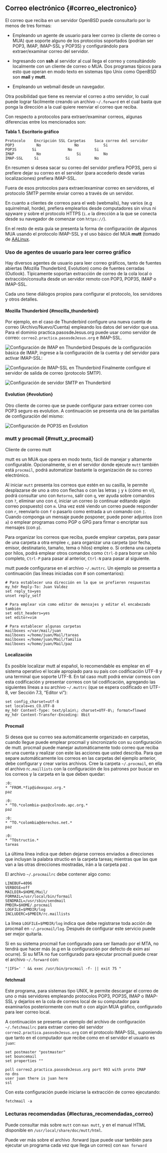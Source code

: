 ## Correo electrónico {#correo_electronico}

El correo que reciba en un servidor OpenBSD puede consultarlo por lo menos de tres formas:

  - Empleando un agente de usuario para leer correo (o cliente de correo o MUA) que soporte alguno de los protocolos soportados (podrían ser POP3, IMAP, IMAP-SSL y POP3S) y configurándolo para extraer/examinar correo del servidor.

  - Ingresando con **ssh** al servidor al cual llega el correo y consultándolo localmente con un cliente de correo o MUA. Dos programas típicos para esto que operan en modo texto en sistemas tipo Unix como OpenBSD son **mail** y **mutt**.

  - Empleando un webmail desde un navegador.

Otra posibilidad que tiene es reenviar el correo a otro servidor, lo cual puede lograr fácilmente creando un archivo ```~/.forward``` en el cual basta que ponga la dirección a la cual quiere reenviar el correo que reciba.

Con respecto a protocolos para extraer/examinar correos, algunas diferencias entre los mencionados son:

**Tabla 1. Escritorio gráfico**
```
Protocolo	 Encripción SSL	Carpetas	Saca correo del servidor
POP3		  No		 	   No			Si
POP3S	 	Si				No			Si
IMAP		  No			    Si			No
IMAP-SSL 	 Si	 		   Si		    No
```
En resumen si desea sacar su correo del servidor prefiera POP3S, pero si prefiere dejar su correo en el servidor (para accederlo desde varias localizaciones) prefiera IMAP-SSL.

Fuera de esos protocolos para extraer/examinar correo en servidores, el protocolo SMTP permite enviar correo a través de un servidor.

En cuanto a clientes de correos para el web (webmails), hay varios (e.g squirrelmail, horde), prefiera emplearlos desde computadores sin virus ni spyware y sobre el protocolo HTTPS (```i.e``` la dirección a la que se conecta desde su navegador de comenzar con ```https://```).

En el resto de esta guía se presenta la forma de configuración de algunos MUA usando el protocolo IMAP-SSL y el uso básico del MUA **mutt** (tomado de [AALinux](#bibliografia).

### Uso de agentes de usuario para leer correo gráfico

Hay diversos agentes de usuario para leer correo gráficos, tanto de fuentes abiertas (Mozilla Thunderbird, Evolution) como de fuentes cerradas (Outlook). Típicamente soportan extracción de correo de la cola local o extracción/consulta desde un servidor remoto con POP3, POP3S, IMAP o IMAP-SSL.

Cada uno tiene diálogos propios para configurar el protocolo, los servidores y otros detalles.

#### Mozilla Thunderbird {#mozilla_thunderbird}

Por ejemplo, en el caso de Thunderbird configure una nueva cuenta de correo (Archivo/Nuevo/Cuenta) empleando los datos del servidor que usa. Para el dominio practica.pasosdeJesus.org puede usar como servidor de correo: ```correo2.practica.pasosdeJesus.org``` e IMAP-SSL.

![Configuración de IMAP en Thunderbird](img/imaps-1-thunderbird.png)
Después de la configuración básica de IMAP, ingrese a la configuración de la cuenta y del servidor para activar IMAP-SSL:

![Configuración de IMAP-SSL en Thunderbird](img/imaps-2-thunderbird.png)
Finalmente configure el servidor de salida de correo (protocolo SMTP).

![Configuración de servidor SMTP en Thunderbird](img/imaps-3-thunderbird.png)

#### Evolution {#evolution}

Otro cliente de correo que se puede configurar para extraer correo con POP3 seguro es evolution. A continuación se presenta una de las pantallas de configuración del mismo:

![Configuración de POP3S en Evolution](img/evolution.png)

### mutt y procmail {#mutt_y_procmail}

Cliente de correo mutt

mutt es un MUA que opera en modo texto, fácil de manejar y altamente 
configurable. Opcionalmente, si en el servidor donde ejecute ```mutt``` también 
está ```procmail```, podrá automatizar bastante la organización de su correo 
electrónico.

Al iniciar ```mutt``` presenta los correos que estén en su casilla, le permite 
desplazarse de uno a otro con flechas o con las letras ```j``` y ```k``` 
(cómo en vi), podrá consultar uno con ```Retorno```, salir con ```q```, 
ver ayuda sobre comandos con ```?```, 
eliminar uno con ```d```, iniciar un correo (o continuar editando algún correo 
pospuesto) con ```m```. 
Una vez esté viendo un correo puede responder con ```r```, 
reenviarlo con ```f``` o pasarlo como entrada a un comando con ```|```. 
Cuando componga un mensaje puede posponer, puede poner adjuntos (con ```a```) 
o emplear programas como PGP o GPG para firmar o encriptar sus mensajes 
(con ```p```).

Para organizar los correos que reciba, puede emplear carpetas, para pasar de 
una carpeta a otra emplee ```c```, para organizar una carpeta (por fecha, 
emisor, destinatario, tamaño, tema o hilos) emplee o. 
Si ordena una carpeta por hilos, podrá emplear otros comandos como ```Ctrl-D``` 
para borrar un hilo completo, ```Ctrl-P``` para pasar al anterior, ```Ctrl-N``` 
para pasar al siguiente.

mutt puede configurarse en el archivo ```~/.muttrc```. Un ejemplo se presenta a 
continuación (las líneas iniciadas con # son comentarios):

```
# Para establecer una dirección en la que se prefieren respuestas
my_hdr Reply-To: Juan Valdez
set reply_to=yes
unset reply_self

# Para emplear vim como editor de mensajes y editar el encabezado también
set edit_headers=yes
set editor=vim

# Para establecer algunas carpetas
mailboxes =/var/mail/juan
mailboxes =/home/juan/Mail/tareas
mailboxes =/home/juan/Mail/familia
mailboxes =/home/juan/Mail/paz
```

#### Localización

Es posible localizar mutt al español, lo recomendable es emplear en el sistema 
operativo el locale apropiado para su país con codificación UTF-8 y una 
terminal que soporte UTF-8. En tal caso mutt podrá enviar correos con esta 
codificación y presentar correos con tal codificación, agregando las siguientes 
líneas a su archivo ```~/.muttrc``` (que se espera codificado en UTF-8, ver 
Sección 7.3, “Editor vi”):

```
set config_charset=utf-8
set locale=es_CO.UTF-8
my_hdr Content-Type: text/plain\; charset=UTF-8\; format=flowed
my_hdr Content-Transfer-Encoding: 8bit
```

#### Procmail

Si desea que su correo sea automáticamente organizado en carpetas, cuando 
llegue puede emplear procmail y sincronizarlo con su configuración de mutt. 
procmail puede manejar automáticamente todo correo que reciba en una cuenta y 
realizar con este las acciones que usted describa. Para que separe 
automáticamente los correos en las carpetas del ejemplo anterior, debe 
configurar y crear varios archivos. Cree la carpeta ```~/.procmail```, en ella 
el archivo r```c.maillists``` con la configuración de los patrones por 
buscar en los correos y la carpeta en la que deben quedar:

```
:0:
* ^FROM.*fip@ideaspaz.org.*
paz

:0:
* ^TO.*colombia-paz@colnodo.apc.org.*
paz

:0:
* ^TO.*colombia@derechos.net.*
paz

:0:
* ^TOstructio.*
tareas
```

La última línea indica que deben dejarse correos enviados a direcciones 
que incluyan la palabra structio en la carpeta tareas; mientras que las 
que van a las otras direcciones mostradas, irán a la carpeta paz .

El archivo ```~/.procmailrc``` debe contener algo como:

```
LINEBUF=4096
VERBOSE=off
MAILDIR=$HOME/Mail/
FORMAIL=/usr/local/bin/formail
SENDMAIL=/usr/sbin/sendmail
PMDIR=$HOME/.procmail
LOGFILE=$PMDIR/log
INCLUDERC=$PMDIR/rc.maillists
```

La línea ```LOGFILE=$PMDIR/log``` indica que debe registrarse toda acción de 
procmail en ```~/.procmail/log```. Después de configurar este servicio 
puede ser mejor quitarla.

Si en su sistema procmail fue configurado para ser llamado por el MTA, no 
tendrá que hacer más (e.g en la configuración por defecto de exim así ocurre). 
Si su MTA no fue configurado para ejecutar procmail puede crear el archivo 
 ```~/.forward``` con:

```
"|IFS=' ' && exec /usr/bin/procmail -f- || exit 75 "
```

#### fetchmail

Este programa, para sistemas tipo UNIX, le permite descargar el correo de uno 
o más servidores empleando protocolos POP3, POP3S, IMAP o IMAP-SSL y dejarlos 
en la cola de correos local de su computador para examinarlos posteriormente 
con mutt o con algún MUA gráfico, configurado para leer correo local.

A continuación se presenta un ejemplo del archivo de configuración 
 ```~/.fetchmailrc``` para extraer correo del servidor 
 ```correo2.practica.pasosdeJesus.org``` con el protocolo IMAP-SSL, suponiendo 
que tanto en el computador que recibe como en el servidor el usuario es 
 ```juan```:

```
set postmaster "postmaster"
set bouncemail
set properties ""

poll correo2.practica.pasosdeJesus.org port 993 with proto IMAP 
no dns
user juan there is juan here 
ssl
```
			  
Con esta configuración puede iniciarse la extracción de correo ejecutando:

```
fetchmail -a
```
			  
### Lecturas recomendadas {#lecturas_recomendadas_correo}

Puede consultar más sobre ```mutt``` con ```man mutt```, y en el manual HTML 
disponible en ```/usr/local/share/doc/mutt/html```.

Puede ver más sobre el archivo .forward (que puede usar también para ejecutar 
un programa cada vez que llega un correo) con ```man forward```


